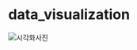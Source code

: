 # data_visualization



![시각화사진](https://user-images.githubusercontent.com/42165170/95720449-37805e80-0cac-11eb-9403-e8baed62701d.png)

